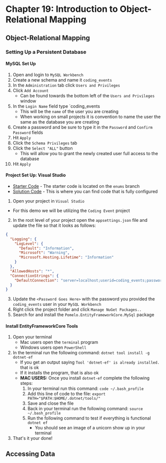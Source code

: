 # Chapter 19: Introduction to Object-Relational Mapping

## Object-Relational Mapping

### Setting Up a Persistent Database
#### MySQL Set Up
1. Open and login to `MySQL Workbench`
2. Create a new schema and name it `coding_events`
3. In the `Administration` tab click `Users and Privileges`
4. Click `Add Account`
   * Can be found towards the bottom left of the `Users and Privileges` window
5. In the `Login Name` field type `coding_events
   * This will be the `name` of the user you are creating
   * When working on small projects it is convention to name the user the same as the database you are creating
6. Create a password and be sure to type it in the `Password` and `Confirm Password` fields
7. Hit `Apply`
8. Click the `Schema Privileges` tab
9. Click the `Select "ALL"` button
   * This will allow you to grant the newly created user full access to the database
10. Hit `Apply`

#### Project Set Up: Visual Studio
* [Starter Code](https://github.com/LaunchCodeEducation/CodingEventsDemo/tree/enums) - The starter code is located on the `enums` branch
* [Solution Code](https://github.com/LaunchCodeEducation/CodingEventsDemo/tree/db-setup) - This is where you can find code that is fully configured

1. Open your project in `Visual Studio`
  * For this demo we will be utilizing the `Coding Event` project
2. In the root level of your project open the `appsettings.json` file and update the file so that it looks as follows:
```json
{
  "Logging": {
    "LogLevel": {
      "Default": "Information",
      "Microsoft": "Warning",
      "Microsoft.Hosting.Lifetime": "Information"
    }
  },
  "AllowedHosts": "*",
  "ConnectionStrings": {
    "DefaultConnection": "server=localhost;userid=coding_events;password=<Password Goes Here>;database=coding_events;"
  }
}
```
3. Update the `<Password Goes Here>` with the password you provided the `coding_events` user in your `MySQL Workbench`
4. Right click the project folder and click `Manage NuGet Packages..`
5. Search for and install the `Pomelo.EntityFrameworkCore.MySql` package

#### Install EntityFrameworkCore Tools
1. Open your terminal
   * Mac users open the `terminal` program
   * Windows users open `PowerShell`
2. In the terminal run the following command: `dotnet tool install -g dotnet-ef`
   * If you get an output saying `Tool 'dotnet-ef' is already installed.` that is ok
   * If it installs the program, that is also ok
   * **MAC USERS:** Once you install `dotnet-ef` complete the following steps:
     1. In your terminal run this command: `code ~/.bash_profile`
     2. Add this line of code to the file: `export PATH="$PATH:$HOME/.dotnet/tools/"`
     3. Save and close the file
     4. Back in your terminal run the following command: `source ~/.bash_profile`
     5. Run the following command to test if everything is functional `dotnet ef`
        * You should see an image of a unicorn show up in your terminal
3. That's it your done!

## Accessing Data

